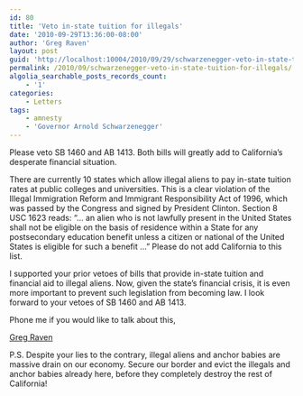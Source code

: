```yaml
---
id: 80
title: 'Veto in-state tuition for illegals'
date: '2010-09-29T13:36:00-08:00'
author: 'Greg Raven'
layout: post
guid: 'http://localhost:10004/2010/09/29/schwarzenegger-veto-in-state-tuition-for-illegals/'
permalink: /2010/09/schwarzenegger-veto-in-state-tuition-for-illegals/
algolia_searchable_posts_records_count:
    - '1'
categories:
    - Letters
tags:
    - amnesty
    - 'Governor Arnold Schwarzenegger'
---
```


Please veto SB 1460 and AB 1413. Both bills will greatly add to California’s desperate financial situation.  
  
There are currently 10 states which allow illegal aliens to pay in-state tuition rates at public colleges and universities. This is a clear violation of the Illegal Immigration Reform and Immigrant Responsibility Act of 1996, which was passed by the Congress and signed by President Clinton. Section 8 USC 1623 reads: “… an alien who is not lawfully present in the United States shall not be eligible on the basis of residence within a State for any postsecondary education benefit unless a citizen or national of the United States is eligible for such a benefit …” Please do not add California to this list.

I supported your prior vetoes of bills that provide in-state tuition and financial aid to illegal aliens. Now, given the state’s financial crisis, it is even more important to prevent such legislation from becoming law. I look forward to your vetoes of SB 1460 and AB 1413.

Phone me if you would like to talk about this,

[Greg Raven](https://www.gregraven.org/)

P.S. Despite your lies to the contrary, illegal aliens and anchor babies are massive drain on our economy. Secure our border and evict the illegals and anchor babies already here, before they completely destroy the rest of California!